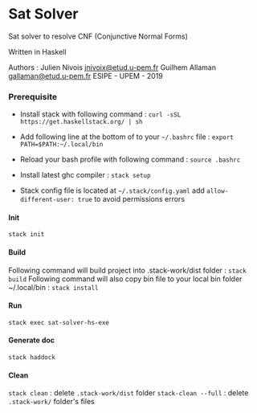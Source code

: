 # Sat Solver

Sat solver to resolve CNF (Conjunctive Normal Forms)

Written in Haskell

Authors :
Julien Nivois jnivoix@etud.u-pem.fr
Guilhem Allaman gallaman@etud.u-pem.fr
ESIPE - UPEM - 2019

### Prerequisite

- Install stack with following command :
`curl -sSL https://get.haskellstack.org/ | sh`

- Add following line at the bottom of to your `~/.bashrc` file :
`export PATH=$PATH:~/.local/bin`

- Reload your bash profile with following command :
`source .bashrc`

- Install latest ghc compiler :
`stack setup`

- Stack config file is located at `~/.stack/config.yaml`
add `allow-different-user: true` to avoid permissions errors


#### Init
`stack init`

#### Build 
Following command will build project into .stack-work/dist folder :
`stack build`
Following command will also copy bin file to your local bin folder ~/.local/bin :
`stack install`

#### Run
`stack exec sat-solver-hs-exe`

#### Generate doc
`stack haddock`

#### Clean
`stack clean` : delete `.stack-work/dist` folder
`stack-clean --full` : delete `.stack-work/` folder's files
